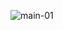![main-01](https://user-images.githubusercontent.com/95726560/205064801-1148ccce-76df-491c-bbb3-af80b5dfeda0.jpg)
